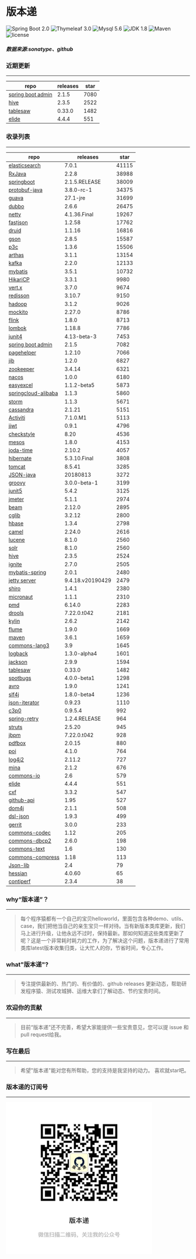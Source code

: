 # 版本递
![Spring Boot 2.0](https://img.shields.io/badge/Spring%20Boot-2.0-brightgreen.svg)
![Thymeleaf 3.0](https://img.shields.io/badge/Thymeleaf-3.0-yellow.svg)
![Mysql 5.6](https://img.shields.io/badge/Mysql-5.6-blue.svg)
![JDK 1.8](https://img.shields.io/badge/JDK-1.8-brightgreen.svg)
![Maven](https://img.shields.io/badge/Maven-3.5.0-yellowgreen.svg)
![license](https://img.shields.io/badge/license-Apache%202-blue.svg)
##### 数据来源:sonatype、github

### 近期更新
---
repo | releases | star
---|---|---
[spring boot admin](https://github.com/codecentric/spring-boot-admin) | 2.1.5 | 7080
[hive](https://github.com/apache/hive) | 2.3.5 | 2522
[tablesaw](https://github.com/jtablesaw/tablesaw) | 0.33.0 | 1482
[elide](https://github.com/yahoo/elide) | 4.4.4 | 551

### 收录列表
---
repo | releases | star
---|---|---
[elasticsearch](https://github.com/elastic/elasticsearch) | 7.0.1 | 41115 
[RxJava](https://github.com/ReactiveX/RxJava) | 2.2.8 | 38988 
[springboot](https://github.com/spring-projects/spring-boot) | 2.1.5.RELEASE | 38009 
[protobuf-java](https://github.com/protocolbuffers/protobuf) | 3.8.0-rc-1 | 34375 
[guava](https://github.com/google/guava) | 27.1-jre | 31699 
[dubbo](https://github.com/apache/incubator-dubbo) | 2.6.6 | 26475 
[netty](https://github.com/netty/netty) | 4.1.36.Final | 19267 
[fastjson](https://github.com/alibaba/fastjson) | 1.2.58 | 17762 
[druid](https://github.com/alibaba/druid) | 1.1.16 | 16816 
[gson](https://github.com/google/gson) | 2.8.5 | 15587 
[p3c](https://github.com/alibaba/p3c) | 1.3.6 | 15506 
[arthas](https://github.com/alibaba/arthas) | 3.1.1 | 13154 
[kafka](https://github.com/apache/kafka) | 2.2.0 | 12133 
[mybatis](https://github.com/mybatis/mybatis-3) | 3.5.1 | 10732 
[HikariCP](https://github.com/brettwooldridge/HikariCP) | 3.3.1 | 9980 
[vert.x](https://github.com/eclipse-vertx/vert.x) | 3.7.0 | 9674 
[redisson](https://github.com/redisson/redisson) | 3.10.7 | 9150 
[hadoop](https://github.com/apache/hadoop) | 3.1.2 | 9026 
[mockito](https://github.com/mockito/mockito) | 2.27.0 | 8786 
[flink](https://github.com/apache/flink) | 1.8.0 | 8713 
[lombok](https://github.com/rzwitserloot/lombok) | 1.18.8 | 7786 
[junit4](https://github.com/junit-team/junit4) | 4.13-beta-3 | 7453 
[spring boot admin](https://github.com/codecentric/spring-boot-admin) | 2.1.5 | 7082 
[pagehelper](https://github.com/pagehelper/Mybatis-PageHelper) | 1.2.10 | 7066 
[jib](https://github.com/GoogleContainerTools/jib) | 1.2.0 | 6827 
[zookeeper](https://github.com/apache/zookeeper) | 3.4.14 | 6321 
[nacos](https://github.com/alibaba/nacos) | 1.0.0 | 6180 
[easyexcel](https://github.com/alibaba/easyexcel) | 1.1.2-beta5 | 5873 
[springcloud-alibaba](https://github.com/spring-cloud-incubator/spring-cloud-alibaba) | 1.1.3 | 5860 
[storm](https://github.com/apache/storm) | 1.1.3 | 5671 
[cassandra](https://github.com/apache/cassandra) | 2.1.21 | 5151 
[Activiti](https://github.com/Activiti/Activiti) | 7.1.0.M1 | 5113 
[jjwt](https://github.com/jwtk/jjwt) | 0.9.1 | 4796 
[checkstyle](https://github.com/checkstyle/checkstyle) | 8.20 | 4536 
[mesos](https://github.com/apache/mesos) | 1.8.0 | 4153 
[joda-time](https://github.com/JodaOrg/joda-time) | 2.10.2 | 4057 
[hibernate](https://github.com/hibernate/hibernate-orm) | 5.3.10.Final | 3808 
[tomcat](https://github.com/apache/tomcat) | 8.5.41 | 3285 
[JSON-java](https://github.com/stleary/JSON-java) | 20180813 | 3272 
[groovy](https://github.com/apache/groovy) | 3.0.0-beta-1 | 3199 
[junit5](https://github.com/junit-team/junit5) | 5.4.2 | 3125 
[jmeter](https://github.com/apache/jmeter) | 5.1.1 | 2974 
[beam](https://github.com/apache/beam) | 2.12.0 | 2895 
[cglib](https://github.com/cglib/cglib) | 3.2.12 | 2800 
[hbase](https://github.com/apache/hbase) | 1.3.4 | 2798 
[camel](https://github.com/apache/camel) | 2.24.0 | 2616 
[lucene](https://github.com/apache/lucene-solr) | 8.1.0 | 2560 
[solr](https://github.com/apache/lucene-solr) | 8.1.0 | 2560 
[hive](https://github.com/apache/hive) | 2.3.5 | 2524 
[ignite](https://github.com/apache/ignite) | 2.7.0 | 2505 
[mybatis-spring](https://github.com/mybatis/spring-boot-starter) | 2.0.1 | 2480 
[jetty server](https://github.com/eclipse/jetty.project) | 9.4.18.v20190429 | 2479 
[shiro](https://github.com/apache/shiro) | 1.4.1 | 2380 
[micronaut](https://github.com/micronaut-projects/micronaut-core) | 1.1.1 | 2310 
[pmd](https://github.com/pmd/pmd) | 6.14.0 | 2283 
[drools](https://github.com/kiegroup/drools) | 7.22.0.t042 | 2181 
[kylin](https://github.com/apache/kylin) | 2.6.2 | 2142 
[flume](https://github.com/apache/flume) | 1.9.0 | 1669 
[maven](https://github.com/apache/maven) | 3.6.1 | 1659 
[commons-lang3](https://github.com/apache/commons-lang) | 3.9 | 1645 
[logback](https://github.com/qos-ch/logback) | 1.3.0-alpha4 | 1601 
[jackson](https://github.com/FasterXML/jackson-core) | 2.9.9 | 1594 
[tablesaw](https://github.com/jtablesaw/tablesaw) | 0.33.0 | 1482 
[spotbugs](https://github.com/spotbugs/spotbugs) | 4.0.0-beta1 | 1298 
[avro](https://github.com/apache/avro) | 1.9.0 | 1241 
[slf4j](https://github.com/qos-ch/slf4j) | 1.8.0-beta4 | 1236 
[json-iterator](https://github.com/json-iterator/java) | 0.9.23 | 1110 
[c3p0](https://github.com/swaldman/c3p0) | 0.9.5.4 | 992 
[spring-retry](https://github.com/spring-projects/spring-retry) | 1.2.4.RELEASE | 964 
[struts](https://github.com/apache/struts) | 2.5.20 | 945 
[jbpm](https://github.com/kiegroup/jbpm) | 7.22.0.t042 | 928 
[pdfbox](https://github.com/apache/pdfbox) | 2.0.15 | 880 
[poi](https://github.com/apache/poi) | 4.1.0 | 764 
[log4j2](https://github.com/apache/logging-log4j2) | 2.11.2 | 727 
[mina](https://github.com/apache/mina) | 2.1.2 | 676 
[commons-io](https://github.com/apache/commons-io) | 2.6 | 579 
[elide](https://github.com/yahoo/elide) | 4.4.4 | 551 
[cxf](https://github.com/apache/cxf) | 3.3.2 | 547 
[github-api](https://github.com/kohsuke/github-api) | 1.95 | 527 
[dom4j](https://github.com/dom4j/dom4j) | 2.1.1 | 508 
[dsl-json](https://github.com/ngs-doo/dsl-json) | 1.9.3 | 499 
[gerrit](https://github.com/GerritCodeReview/gerrit) | 3.0.0 | 233 
[commons-codec](https://github.com/apache/commons-codec) | 1.12 | 205 
[commons-dbcp2](https://github.com/apache/commons-dbcp) | 2.6.0 | 198 
[commons-text](https://github.com/apache/commons-text) | 1.6 | 130 
[commons-compress](https://github.com/apache/commons-compress) | 1.18 | 113 
[Json-lib](https://github.com/aalmiray/Json-lib) | 2.4 | 79 
[hessian](https://github.com/ebourg/hessian) | 4.0.60 | 65 
[contiperf](https://github.com/lucaspouzac/contiperf) | 2.3.4 | 38 

### why“版本递”？
--- 
>每个程序猿都有一个自己的宝贝helloworld，里面包含各种demo、utils、case，我们把他当自己的亲生宝贝一样对待。当有新版本类库更新，我们马上进行升级，让他永远不过时，保持最新。那如何知道这些类库更新了呢？这是一个非常耗时耗力的工作，为了解决这个问题，版本递进行了常用类库latest版本收集归类，让大忙人的你，节省时间，专心工作。


### what"版本递"?
---
> 专注提供最新的、热门的、有价值的、github releases 更新动态，帮助研发程序猿、测试攻城狮、运维大拿们了解动态、节约宝贵时间。

### 欢迎你的贡献
---
> 目前“版本递”还不完善，希望大家能提供一些宝贵意见，您可以提 issue 和 pull request给我。


### 写在最后
---
> 希望"版本递"能对您有所帮助，您的支持是我坚持的动力。
> 喜欢就star吧。

### 版本递的订阅号
---
<img src="https://github.com/jartisan2001/latest/blob/master/Image.jpg" width="400" hegiht="400" align=left />